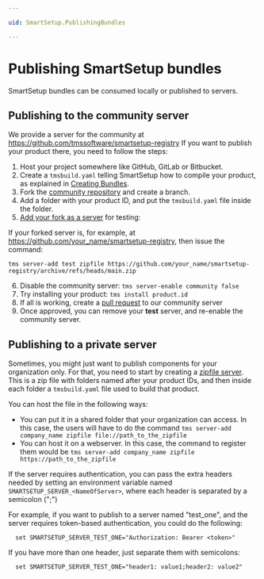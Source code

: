 ```yaml
---

uid: SmartSetup.PublishingBundles

---
```


# Publishing SmartSetup bundles

SmartSetup bundles can be consumed locally or published to servers.

## Publishing to the community server

We provide a server for the community at https://github.com/tmssoftware/smartsetup-registry
If you want to publish your product there, you need to follow the steps:
  1. Host your project somewhere like GitHub, GitLab or Bitbucket.
  2. Create a `tmsbuild.yaml` telling SmartSetup how to compile your product, as explained in [Creating Bundles](xref:SmartSetup.CreatingBundles).
  3. Fork the [community repository](https://github.com/tmssoftware/smartsetup-registry) and create a branch. 
  4. Add a folder with your product ID, and put the `tmsbuild.yaml` file inside the folder.
  5. [Add your fork as a server](xref:SmartSetup.ConsumingBundles#adding-and-removing-servers) for testing:

  If your forked server is, for example, at https://github.com/your_name/smartsetup-registry, then issue the command:
  ```shell
  tms server-add test zipfile https://github.com/your_name/smartsetup-registry/archive/refs/heads/main.zip
  ```

  6. Disable the community server: `tms server-enable community false`
  7. Try installing your product: `tms install product.id`
  8. If all is working, create a [pull request](https://docs.github.com/en/pull-requests/collaborating-with-pull-requests/proposing-changes-to-your-work-with-pull-requests/creating-a-pull-request-from-a-fork) to our community server
  9. Once approved, you can remove your **test** server, and re-enable the community server.

## Publishing to a private server

Sometimes, you might just want to publish components for your organization only. For that, you need to start by creating a [zipfile server](xref:SmartSetup.ConsumingBundles##zipfile-servers). This is a zip file with folders named after your product IDs, and then inside each folder a `tmsbuild.yaml` file used to build that product.

You can host the file in the following ways:
  * You can put it in a shared folder that your organization can access. In this case, the users will have to do the command `tms server-add company_name zipfile file://path_to_the_zipfile`
  * You can host it on a webserver. In this case, the command to register them would be `tms server-add company_name zipfile https://path_to_the_zipfile`


If the server requires authentication, you can pass the extra headers needed by setting an environment variable named `SMARTSETUP_SERVER_<NameOfServer>`, where each header is separated by a semicolon (";")

For example, if you want to publish to a server named "test_one", and the server requires token-based authentication, you could do the following:

```shell
  set SMARTSETUP_SERVER_TEST_ONE="Authorization: Bearer <token>"
```

If you have more than one header, just separate them with semicolons:

```shell
  set SMARTSETUP_SERVER_TEST_ONE="header1: value1;header2: value2"
```
